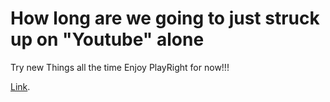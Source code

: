 # How long are we going to just struck up on "Youtube" alone

Try new Things all the time Enjoy PlayRight for now!!!

[Link]().